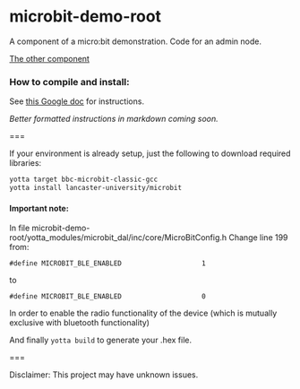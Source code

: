 # microbit-demo-root

A component of a micro:bit demonstration. Code for an admin node.

[The other component](https://github.com/theyoyojo/microbit-demo-user)

### How to compile and install:

See [this Google doc](https://docs.google.com/document/d/1ZT9YcPsR-To2kQpRb6Q6RIYCqXsT9LDIWzZImJKM-Wg/edit) for instructions.

*Better formatted instructions in markdown coming soon.*

===

If your environment is already setup, just the following to download required libraries:

```bash
yotta target bbc-microbit-classic-gcc
yotta install lancaster-university/microbit

```

#### Important note:
In file microbit-demo-root/yotta_modules/microbit_dal/inc/core/MicroBitConfig.h
Change line 199 from:
```
#define MICROBIT_BLE_ENABLED                    1
```
to
```
#define MICROBIT_BLE_ENABLED                    0
```
In order to enable the radio functionality of the device (which is mutually exclusive with bluetooth functionality)


And finally `yotta build` to generate your .hex file.

===

Disclaimer: This project may have unknown issues.